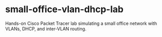 # small-office-vlan-dhcp-lab
Hands-on Cisco Packet Tracer lab simulating a small office network with VLANs, DHCP, and inter-VLAN routing.

